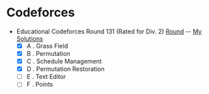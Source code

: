 # Codeforces

- Educational Codeforces Round 131 (Rated for Div. 2) [Round](https://codeforces.com/contest/1701) -- [My Solutions](https://github.com/gergis-k/Codeforces/tree/main/Educational-Codeforces-Round-131-Div-2)
  - [x] A . Grass Field
  - [x] B . Permutation
  - [x] C . Schedule Management
  - [x] D . Permutation Restoration
  - [ ] E . Text Editor
  - [ ] F . Points
